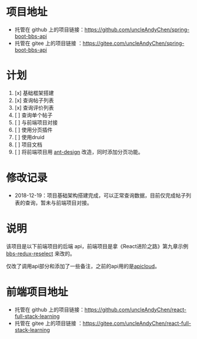 # 项目地址
* 托管在 github 上的项目链接：https://github.com/uncleAndyChen/spring-boot-bbs-api
* 托管在 gitee 上的项目链接 ：https://gitee.com/uncleAndyChen/spring-boot-bbs-api

# 计划
1. [x] 基础框架搭建
1. [x] 查询帖子列表
1. [x] 查询评价列表
1. [ ] 查询单个帖子
1. [ ] 与前端项目对接
1. [ ] 使用分页插件
1. [ ] 使用druid
1. [ ] 项目文档
1. [ ] 将前端项目用 [ant-design](https://github.com/ant-design/ant-design) 改造，同时添加分页功能。

# 修改记录
- 2018-12-19：项目基础架构搭建完成，可以正常查询数据，目前仅完成帖子列表的查询，暂未与前端项目对接。

# 说明
该项目是以下前端项目的后端 api，前端项目是拿《React进阶之路》第九章示例 [bbs-redux-reselect](https://github.com/xuchaobei/react-book/tree/master/chapter-09/bbs-redux-reselect) 来改的。

仅改了调用api部分和添加了一些备注，之前的api用的是[apicloud](https://d.apicloud.com/mcm/api)。

# 前端项目地址
* 托管在 github 上的项目链接：https://github.com/uncleAndyChen/react-full-stack-learning
* 托管在 gitee 上的项目链接 ：https://gitee.com/uncleAndyChen/react-full-stack-learning

